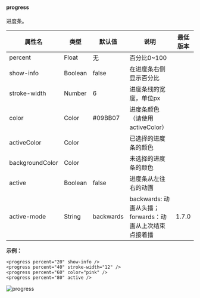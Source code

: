<!-- https://mp.weixin.qq.com/debug/wxadoc/dev/component/progress.html -->

#### progress

进度条。

  属性名            |  类型      |  默认值      |  说明                                    | 最低版本 
--------------------|------------|--------------|------------------------------------------|----------
  percent           |  Float     |  无          |  百分比0~100                             |          
  show-info         |  Boolean   |  false       |  在进度条右侧显示百分比                  |          
  stroke-width      |  Number    |  6           |  进度条线的宽度，单位px                  |          
  color             |  Color     |  #09BB07     |  进度条颜色 （请使用 activeColor）       |          
  activeColor       |  Color     |              |  已选择的进度条的颜色                    |          
  backgroundColor   |  Color     |              |  未选择的进度条的颜色                    |          
  active            |  Boolean   |  false       |  进度条从左往右的动画                    |          
  active-mode       |  String    |  backwards   |backwards: 动画从头播；forwards：动画从上次结束点接着播|  1.7.0   

**示例：**

    <progress percent="20" show-info />
    <progress percent="40" stroke-width="12" />
    <progress percent="60" color="pink" />
    <progress percent="80" active />
    

![progress](https://mp.weixin.qq.com/debug/wxadoc/dev/image/pic/progress.png?t=201838)
